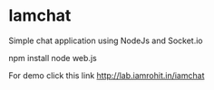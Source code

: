 Iamchat
========

Simple chat application using NodeJs and Socket.io

npm install node web.js

For demo click this link http://lab.iamrohit.in/iamchat
 
